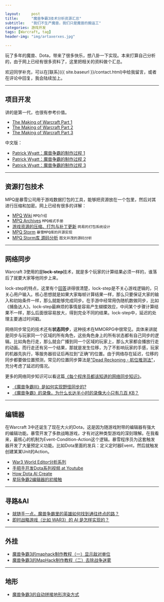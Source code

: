 ```yaml
---

layout:     post
title:      "魔兽争霸3技术分析资源汇总"
subtitle:   "我们不生产魔兽，我们只是魔兽的搬运工"
categories: 游戏开发
tags: [Warcraft, tag]
header-img: "img/artaxerxes.jpg"

---
```


玩了多年的魔兽、Dota，带来了很多快乐，想八卦一下实现。本来打算自己分析的，由于网上已经有很多资料了，这里把相关的资料做个汇总。

欢迎同学补充，可以在[联系]({{ site.baseurl }}/contact.html)中给我留言，或者在评论中回复，我会陆续加上。

---

## 项目开发

讲的是第一代，也很有参考价值。

* [The Making of Warcraft Part 1](http://www.codeofhonor.com/blog/the-making-of-warcraft-part-1)
* [The Making of Warcraft Part 2](http://www.codeofhonor.com/blog/the-making-of-warcraft-part-2)
* [The Making of Warcraft Part 3](http://www.codeofhonor.com/blog/the-making-of-warcraft-part-3)

中文版：

* [Patrick Wyatt：魔兽争霸的制作过程 1](http://blog.jobbole.com/30352/)
* [Patrick Wyatt：魔兽争霸的制作过程 2](http://blog.jobbole.com/30359/)
* [Patrick Wyatt：魔兽争霸的制作过程 3](http://blog.jobbole.com/30948/)

---

## 资源打包技术
MPQ是暴雪公司用于游戏数据打包的工具，能够把资源放在一个包里，然后对其进行压缩和加密。网上已经有很多的详解：
  
* [MPQ Wiki](http://en.wikipedia.org/wiki/MPQ) `MPQ介绍`
* [MPQ Archives](http://www.zezula.net/en/mpq/mpqformat.html) `MPQ格式手册`
* [游戏资源的压缩、打包与补丁更新](http://blog.codingnow.com/2010/08/resource_pack.html) `网易的打包系统设计`
* [MPQ Storm](https://github.com/ladislav-zezula/StormLib) `暴雪MPQ库的开源实现`
* [MPQ Storm库 源码分析](http://blog.csdn.net/riddick2z/article/details/24048873) `图文并茂的源码分析`
   

---

## 网络同步
Warcraft 3使用的是**lock-step**技术，就是多个玩家的计算结果必须一样的，谁落后了就要大家等他同步上来。


lock-step的特点，这里有个[回答](http://gamedev.stackexchange.com/questions/27779/elegant-way-to-handle-packet-loss-in-a-lockstep-p2p-rts)讲得很清楚，lock-step是不关心游戏逻辑的，只关心用户输入。核心思想就是如果大家每帧计算结果一样，那么只要保证大家的输入和初始条件一样，那么就能够完成同步。在手游中经常用伪随机数做同步，比如《捕鱼达人》。lock-step最麻烦的事情是容易产生蝴蝶效应，中间某个步骤计算结果不一样，那么后面很容易放大，得到完全不同的结果。lock-step中，延迟的处理主要通过时间戳。

网络同步常见的技术还有**状态同步**，这种技术在MMORPG中很常见。具体来讲就是同步与玩家同一个区域的所有角色，这些角色身上的所有状态都有自己同步的逻辑。比如角色行走，那么就会广播到同一个区域的玩家上，那么大家都会播放行走的动画。而行走还有另一个结果，那就是发生位移，为了不影响玩家的手感，玩家的机器先执行，等服务器验证后再拉到“正确”的位置。由于网络存在延迟，位移的同步都要做位置预测，常见的位置同步算法是["Dead Reckoning - 航位推测法"](http://www.gamasutra.com/view/feature/131638/dead_reckoning_latency_hiding_for_.php)，充分考虑了延迟的情况。

更多的网络同步知识可以看这篇[《每个程序员都该知道的网络同步知识》](http://gafferongames.com/networking-for-game-programmers/what-every-programmer-needs-to-know-about-game-networking/)。

* [《魔兽争霸III》是如何实现野怪同步的?](http://www.zhihu.com/question/26072198)
* [《魔兽争霸》的录像，为什么长达半小时的录像大小只有几百 KB？](http://www.zhihu.com/question/25431134)

---

## 编辑器

在Warcraft 3中还诞生了现在大火的Dota，这是因为随游戏附带的编辑器有强大的编辑功能。暴雪开发了多款战略游戏，才有对这种类型游戏的深刻理解。在我看来，最核心的机制为Event-Condition-Action这个逻辑。暴雪程序员为这套触发器开发了大量预定义功能。比如Dota里面的发兵：定义定时器Event，然后就触发创建某某Unit的Action。

* [War3 World Editor分析系列](http://www.cnblogs.com/FireStudio/category/385987.html)
* [手把手开发Dota系列视频 at Youtube](https://www.youtube.com/watch?v=f2iOSh4LVwE)
* [How Dota AI Create](http://www.hiveworkshop.com/forums/world-editor-help-zone-98/how-dota-ai-created-196136/)
* [星际争霸2编辑器的初接触](http://blog.codingnow.com/2012/10/sc2_editor.html)


---

## 寻路&AI

* [就随手一点，魔兽争霸里的英雄如何找到通往终点的路？](http://daily.zhihu.com/story/3357717)
* [即时战略游戏（比如 WAR3）的 AI 是怎样实现的？](http://www.zhihu.com/question/21090429)

---


## 外挂
* [魔兽争霸3的maphack制作教程（一）显示敌对单位](https://larvata.wordpress.com/2007/05/28/%E9%AD%94%E5%85%BD%E4%BA%89%E9%9C%B83%E7%9A%84maphack%E5%88%B6%E4%BD%9C%E6%95%99%E7%A8%8B%EF%BC%88%E4%B8%80%EF%BC%89%E6%98%BE%E7%A4%BA%E6%95%8C%E5%AF%B9%E5%8D%95%E4%BD%8D/)
* [魔兽争霸3的MapHack制作教程（二）去除战争迷雾](https://larvata.wordpress.com/2007/06/01/%E9%AD%94%E5%85%BD%E4%BA%89%E9%9C%B83%E7%9A%84maphack%E5%88%B6%E4%BD%9C%E6%95%99%E7%A8%8B%EF%BC%88%E4%BA%8C%EF%BC%89%E5%8E%BB%E9%99%A4%E6%88%98%E4%BA%89%E8%BF%B7%E9%9B%BE/)

---

## 地形
* [魔兽争霸3的自动拼接地形渲染方式](http://www.cppblog.com/mybios/archive/2008/10/26/65076.html)

